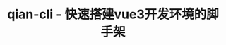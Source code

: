 ---
layout: home
title: qian-cli - 快速搭建vue3开发环境的脚手架

hero:
  name: qian-cli
  text: 快速搭建vue3开发环境的脚手架
  tagline: 便捷灵活,与时俱进
  image:
    src: /xuanxiaoqian.png
    alt: xuanxiaoqian.png
  actions:
    - theme: brand
      text: 快速开始
      link: /guide/about
    - theme: alt
      text: 在Gitee上查看
      link: https://gitee.com/xuanxiaoqian/qian-cli

features:
  - icon: 
    title: 便捷 
    details: 一行简单命令即可完成繁琐配置
  - icon: 
    title: 可选
    details: 选你所选 想你所想 懂你所懂
  - icon: 
    title: 灵活
    details: 创建项目后，还能继续使用脚手架创建一系列模块
  - icon: 
    title: 最新
    details: 开发模板都会维护，与时俱进
---